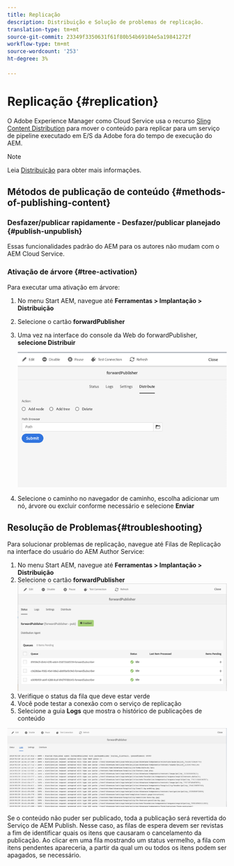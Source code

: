 ```yaml
---
title: Replicação
description: Distribuição e Solução de problemas de replicação.
translation-type: tm+mt
source-git-commit: 23349f3350631f61f80b54b69104e5a19841272f
workflow-type: tm+mt
source-wordcount: '253'
ht-degree: 3%

---
```



# Replicação {#replication}

O Adobe Experience Manager como Cloud Service usa o recurso [Sling Content Distribution](https://sling.apache.org/documentation/bundles/content-distribution.html) para mover o conteúdo para replicar para um serviço de pipeline executado em E/S da Adobe fora do tempo de execução do AEM.

>[!NOTE]
>
>Leia [Distribuição](/help/core-concepts/architecture.md#content-distribution) para obter mais informações.

## Métodos de publicação de conteúdo {#methods-of-publishing-content}

### Desfazer/publicar rapidamente - Desfazer/publicar planejado {#publish-unpublish}

Essas funcionalidades padrão do AEM para os autores não mudam com o AEM Cloud Service.

### Ativação de árvore {#tree-activation}

Para executar uma ativação em árvore:

1. No menu Start AEM, navegue até **Ferramentas > Implantação > Distribuição**
2. Selecione o cartão **forwardPublisher**
3. Uma vez na interface do console da Web do forwardPublisher, **selecione Distribuir**

   ![](assets/distribute.png "DistribuirDistribuir")
4. Selecione o caminho no navegador de caminho, escolha adicionar um nó, árvore ou excluir conforme necessário e selecione **Enviar**

## Resolução de Problemas{#troubleshooting}

Para solucionar problemas de replicação, navegue até Filas de Replicação na interface do usuário do AEM Author Service:

1. No menu Start AEM, navegue até **Ferramentas > Implantação > Distribuição**
2. Selecione o cartão **forwardPublisher**
   ![](assets/status.png "StatusStatus")
3. Verifique o status da fila que deve estar verde
4. Você pode testar a conexão com o serviço de replicação
5. Selecione a guia **Logs** que mostra o histórico de publicações de conteúdo

![](assets/logs.png "LogsLogs")

Se o conteúdo não puder ser publicado, toda a publicação será revertida do Serviço de AEM Publish.
Nesse caso, as filas de espera devem ser revistas a fim de identificar quais os itens que causaram o cancelamento da publicação. Ao clicar em uma fila mostrando um status vermelho, a fila com itens pendentes apareceria, a partir da qual um ou todos os itens podem ser apagados, se necessário.
